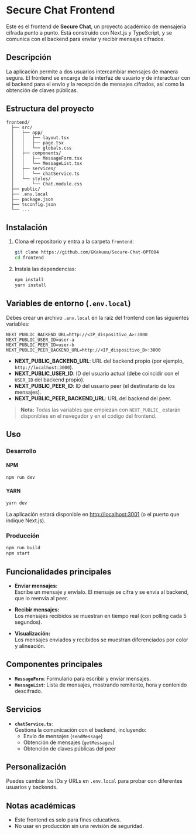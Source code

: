 # Secure Chat Frontend

Este es el frontend de **Secure Chat**, un proyecto académico de mensajería cifrada punto a punto. Está construido con Next.js y TypeScript, y se comunica con el backend para enviar y recibir mensajes cifrados.

## Descripción

La aplicación permite a dos usuarios intercambiar mensajes de manera segura. El frontend se encarga de la interfaz de usuario y de interactuar con el backend para el envío y la recepción de mensajes cifrados, así como la obtención de claves públicas.

## Estructura del proyecto

```
frontend/
  ├── src/
  │   ├── app/
  │   │   ├── layout.tsx
  │   │   ├── page.tsx
  │   │   └── globals.css
  │   ├── components/
  │   │   ├── MessageForm.tsx
  │   │   └── MessageList.tsx
  │   ├── services/
  │   │   └── chatService.ts
  │   └── styles/
  │       └── Chat.module.css
  ├── public/
  ├── .env.local
  ├── package.json
  ├── tsconfig.json
  └── ...
```

## Instalación

1. Clona el repositorio y entra a la carpeta `frontend`:

   ```bash
   git clone https://github.com/GKakuuu/Secure-Chat-OPT004
   cd frontend
   ```

2. Instala las dependencias:

   ```bash
   npm install
   yarn install
   ```

## Variables de entorno (`.env.local`)

Debes crear un archivo `.env.local` en la raíz del frontend con las siguientes variables:

```
NEXT_PUBLIC_BACKEND_URL=http://<IP_dispositivo_A>:3000
NEXT_PUBLIC_USER_ID=user-a
NEXT_PUBLIC_PEER_ID=user-b
NEXT_PUBLIC_PEER_BACKEND_URL=http://<IP_dispositivo_B>:3000
```

- **NEXT_PUBLIC_BACKEND_URL**: URL del backend propio (por ejemplo, `http://localhost:3000`).
- **NEXT_PUBLIC_USER_ID**: ID del usuario actual (debe coincidir con el `USER_ID` del backend propio).
- **NEXT_PUBLIC_PEER_ID**: ID del usuario peer (el destinatario de los mensajes).
- **NEXT_PUBLIC_PEER_BACKEND_URL**: URL del backend del peer.

> **Nota:** Todas las variables que empiezan con `NEXT_PUBLIC_` estarán disponibles en el navegador y en el código del frontend.

## Uso

### Desarrollo

#### NPM

```bash
npm run dev
```

#### YARN

```bash
yarn dev
```

La aplicación estará disponible en [http://localhost:3001](http://localhost:3001) (o el puerto que indique Next.js).

### Producción

```bash
npm run build
npm start
```

## Funcionalidades principales

- **Enviar mensajes:**  
  Escribe un mensaje y envíalo. El mensaje se cifra y se envía al backend, que lo reenvía al peer.

- **Recibir mensajes:**  
  Los mensajes recibidos se muestran en tiempo real (con polling cada 5 segundos).

- **Visualización:**  
  Los mensajes enviados y recibidos se muestran diferenciados por color y alineación.

## Componentes principales

- **`MessageForm`**: Formulario para escribir y enviar mensajes.
- **`MessageList`**: Lista de mensajes, mostrando remitente, hora y contenido descifrado.

## Servicios

- **`chatService.ts`**:  
  Gestiona la comunicación con el backend, incluyendo:
  - Envío de mensajes (`sendMessage`)
  - Obtención de mensajes (`getMessages`)
  - Obtención de claves públicas del peer

## Personalización

Puedes cambiar los IDs y URLs en `.env.local` para probar con diferentes usuarios y backends.

## Notas académicas

- Este frontend es solo para fines educativos.
- No usar en producción sin una revisión de seguridad.
